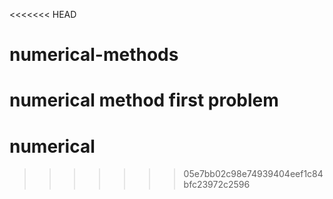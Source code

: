 <<<<<<< HEAD
# numerical-methods
numerical method first problem
=======
# numerical
>>>>>>> 05e7bb02c98e74939404eef1c84bfc23972c2596
